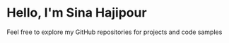 # Hello, I'm Sina Hajipour

Feel free to explore my GitHub repositories for projects and code samples

